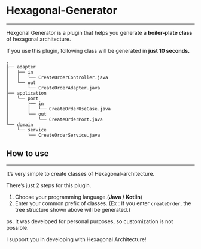 # Hexagonal-Generator

---

Hexgonal Generator is a plugin that helps you generate a **boiler-plate class** of hexagonal architecture.

If you use this plugin, following class will be generated in **just 10 seconds.**

```
.
├── adapter
│   ├── in
│   │   └── CreateOrderController.java
│   └── out
│       └── CreateOrderAdapter.java
├── application
│   └── port
│       ├── in
│       │   └── CreateOrderUseCase.java
│       └── out
│           └── CreateOrderPort.java
└── domain
    └── service
        └── CreateOrderService.java
```

## How to use

---

It’s very simple to create classes of Hexagonal-architecture.

There’s just 2 steps for this plugin.

1. Choose your programming language.(**Java / Kotlin**)
2. Enter your common prefix of classes.
   (Ex : If you enter `createOrder`, the tree structure shown above will be generated.)

ps. It was developed for personal purposes, so customization is not possible.

I support you in developing with Hexagonal Architecture!
